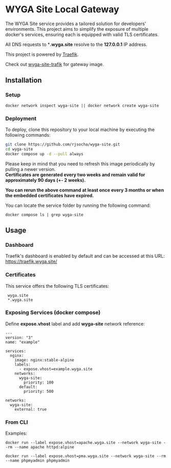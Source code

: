 # WYGA Site Local Gateway

The WYGA Site service provides a tailored solution for developers' environments. This project aims to simplify the exposure of multiple docker's services, ensuring each is equipped with valid TLS certificates.

All DNS requests to ***.wyga.site** resolve to the **127.0.0.1** IP address.

This project is powered by [Traefik](https://traefik.io/traefik/).

Check out [wyga-site-trafik](https://github.com/rjsocha/wyga-site-traefik) for gateway image.

## Installation

### Setup

  ```
  docker network inspect wyga-site || docker network create wyga-site
  ```

### Deployment

To deploy, clone this repository to your local machine by executing the following commands:

  ```bash
  git clone https://github.com/rjsocha/wyga-site.git
  cd wyga-site
  docker compose up -d --pull always
  ```

Please keep in mind that you need to refresh this image periodically by pulling a newer version.\
**Certificates are generated every two weeks and remain valid for approximately 90 days (+- 2 weeks).**

**You can rerun the above command at least once every 3 months or when the embedded certificates have expired.**

You can locate the service folder by running the following command:

```
docker compose ls | grep wyga-site
```

## Usage

### Dashboard

  Traefik's dashboard is enabled by default and can be accessed at this URL: https://traefik.wyga.site/

### Certificates

  This service offers the following TLS certificates:

  ```
   wyga.site
   *.wyga.site
  ```

### Exposing Services (docker compose)

  Define **expose.vhost** label and add **wyga-site** network reference:

  ```
  ---
  version: "3"
  name: "example"

  services:
    nginx:
      image: nginx:stable-alpine
      labels:
        - expose.vhost=example.wyga.site
      networks:
        wyga-site:
          priority: 100
        default:
          priority: 500

  networks:
    wyga-site:
      external: true
  ```

### From CLI

  Examples:

  ```
  docker run --label expose.vhost=apache.wyga.site --network wyga-site --rm --name apache httpd:alpine
  ```

  ```
  docker run --label expose.vhost=pma.wyga.site --network wyga-site --rm --name phpmyadmin phpmyadmin
  ```
